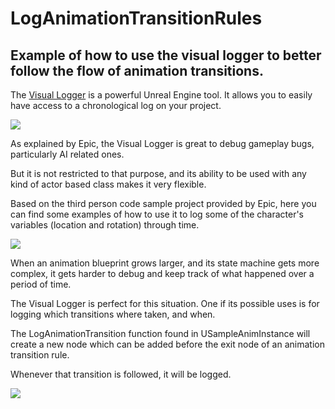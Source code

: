 # LogAnimationTransitionRules
## Example of how to use the visual logger to better follow the flow of animation transitions.

The [Visual Logger](https://docs.unrealengine.com/latest/INT/Gameplay/Tools/VisualLogger/) is a powerful Unreal Engine tool.
It allows you to easily have access to a chronological log on your project.


![](https://docs.unrealengine.com/latest/images/Gameplay/Tools/VisualLogger/image_0.jpg)


As explained by Epic, the Visual Logger is great to debug gameplay bugs, particularly AI related ones.

But it is not restricted to that purpose, and its ability to be used with any kind of actor based class makes it very flexible.

Based on the third person code sample project provided by Epic, here you can find some examples of how to use it to log some of the character's variables (location and rotation) through time.


![](http://i.imgur.com/490Pr40.png)


When an animation blueprint grows larger, and its state machine gets more complex, it gets harder to debug and keep track of what happened over a period of time.

The Visual Logger is perfect for this situation. One if its possible uses is for logging which transitions where taken, and when.

The LogAnimationTransition function found in USampleAnimInstance will create a new node which can be added before the exit node of an animation transition rule.

Whenever that transition is followed, it will be logged. 
       

![](http://i.imgur.com/CWPf8wP.png)
